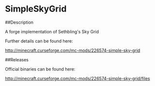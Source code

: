 SimpleSkyGrid
=============

##Description

A forge implementation of Sethbling's Sky Grid

Further details can be found here:

http://minecraft.curseforge.com/mc-mods/226574-simple-sky-grid

##Releases

Official binaries can be found here:

http://minecraft.curseforge.com/mc-mods/226574-simple-sky-grid/files

